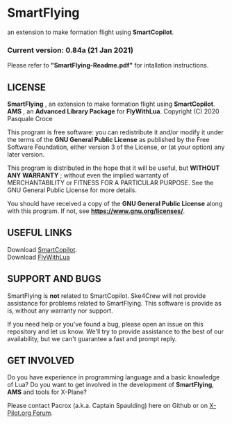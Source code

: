 # SmartFlying
an extension to make formation flight using **SmartCopilot**.

### Current version: 0.84a (21 Jan 2021)

Please refer to **"SmartFlying-Readme.pdf"** for intallation instructions.

## LICENSE

**SmartFlying** , an extension to make formation flight using **SmartCopilot**.
**AMS** , an **Advanced Library Package** for **FlyWithLua**.
Copyright (C) 2020 Pasquale Croce  

This program is free software: you can redistribute it and/or modify
it under the terms of the **GNU General Public License** as published by
the Free Software Foundation, either version 3 of the License, or
(at your option) any later version.

This program is distributed in the hope that it will be useful,
but **WITHOUT ANY WARRANTY** ; without even the implied warranty of
MERCHANTABILITY or FITNESS FOR A PARTICULAR PURPOSE. See the
GNU General Public License for more details.

You should have received a copy of the **GNU General Public License**
along with this program. If not, see **https://www.gnu.org/licenses/**.


## USEFUL LINKS

Download [SmartCopilot](https://sky4crew.com/smartcopilot/).  
Download [FlyWithLua](https://forums.x-plane.org/index.php?/files/file/38445-flywithlua-ng-next-generation-edition-for-x-plane-11-win-lin-mac/)


## SUPPORT AND BUGS

SmartFlying is **not** related to SmartCopilot. Ske4Crew will not provide assistance for problems related to SmartFlying.
This software is provide as is, without any warranty nor support.

If you need help or you've found a bug, please open an issue on this repository and let us know.
We'll try to provide assistance to the best of our availability, but we can't guarantee a fast and prompt reply.


## GET INVOLVED

Do you have experience in programming language and a basic knowledge of Lua?
Do you want to get involved in the development of **SmartFlying**, **AMS** and tools for X-Plane?

Please contact Pacrox (a.k.a. Captain Spaulding) here on Github or on [X-Pilot.org Forum](https://forums.x-pilot.com/profile/63882-captainspaulding/).


